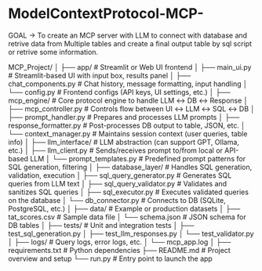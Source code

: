# ModelContextProtocol-MCP-
GOAL -> To create an MCP server with LLM  to connect with database  and retrive data from Multiple tables and create a final output table by sql script or retrive some information.


MCP_Project/
│
├── app/                          # Streamlit or Web UI frontend
│   ├── main_ui.py                # Streamlit-based UI with input box, results panel
│   ├── chat_components.py        # Chat history, message formatting, input handling
│   └── config.py                 # Frontend configs (API keys, UI settings, etc.)
│
├── mcp_engine/                   # Core protocol engine to handle LLM ↔ DB ↔ Response
│   ├── mcp_controller.py         # Controls flow between UI ↔ LLM ↔ SQL ↔ DB
│   ├── prompt_handler.py         # Prepares and processes LLM prompts
│   ├── response_formatter.py     # Post-processes DB output to table, JSON, etc.
│   └── context_manager.py        # Maintains session context (user queries, table info)
│
├── llm_interface/                # LLM abstraction (can support GPT, Ollama, etc.)
│   ├── llm_client.py             # Sends/receives prompt to/from local or API-based LLM
│   └── prompt_templates.py       # Predefined prompt patterns for SQL generation, filtering
│
├── database_layer/               # Handles SQL generation, validation, execution
│   ├── sql_query_generator.py    #  Generates SQL queries from LLM text
│   ├── sql_query_validator.py    #  Validates and sanitizes SQL queries
│   ├── sql_executor.py           # Executes validated queries on the database
│   └── db_connector.py           # Connects to DB (SQLite, PostgreSQL, etc.)
│
├── data/                         # Example or production datasets
│   ├── tat_scores.csv            # Sample data file
│   └── schema.json               # JSON schema for DB tables
│
├── tests/                        # Unit and integration tests
│   ├── test_sql_generation.py
│   ├── test_llm_responses.py
│   └── test_validator.py
│
├── logs/                         # Query logs, error logs, etc.
│   └── mcp_app.log
│
├── requirements.txt              # Python dependencies
├── README.md                     # Project overview and setup
└── run.py                        # Entry point to launch the app

